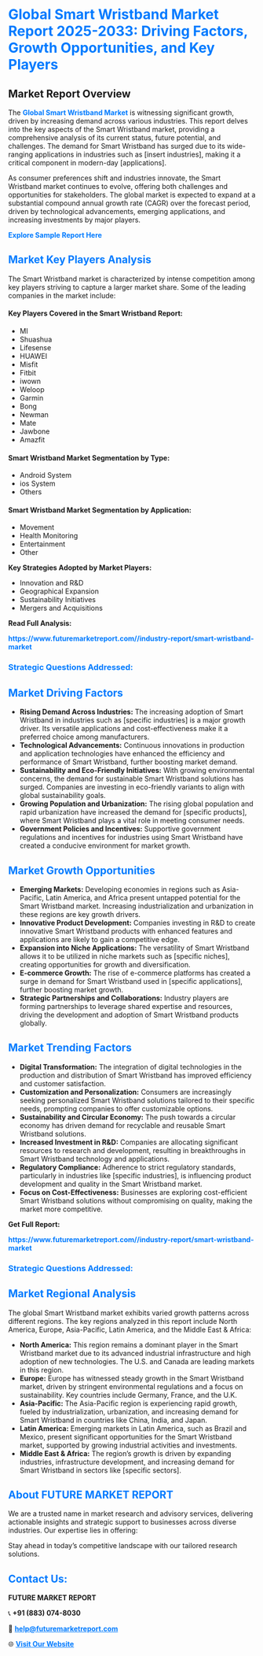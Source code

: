 <h1 style="color: #007BFF;">Global Smart Wristband Market Report 2025-2033: Driving Factors, Growth Opportunities, and Key Players</h1>

<section id="overview">
<h2>Market Report Overview</h2>
<p>The <a href="https://www.futuremarketreport.com//industry-report/smart-wristband-market" style="color: #007BFF; text-decoration: none;"><strong>Global Smart Wristband Market</strong></a> is witnessing significant growth, driven by increasing demand across various industries. This report delves into the key aspects of the Smart Wristband market, providing a comprehensive analysis of its current status, future potential, and challenges. The demand for Smart Wristband has surged due to its wide-ranging applications in industries such as [insert industries], making it a critical component in modern-day [applications].</p>
<p>As consumer preferences shift and industries innovate, the Smart Wristband market continues to evolve, offering both challenges and opportunities for stakeholders. The global market is expected to expand at a substantial compound annual growth rate (CAGR) over the forecast period, driven by technological advancements, emerging applications, and increasing investments by major players.</p>
</section>

<section id="overview">
<p><a href="https://www.futuremarketreport.com//request-sample/reportId=81613" style="color: #007BFF; text-decoration: none;"><strong>Explore Sample Report Here</strong></a></p>
</section>

<section id="key-players">
<h2 style="color: #007BFF;">Market Key Players Analysis</h2>
<p>The Smart Wristband market is characterized by intense competition among key players striving to capture a larger market share. Some of the leading companies in the market include:</p>
<h4>Key Players Covered in the Smart Wristband Report:</h4>
<ul><li>MI</li><li>Shuashua</li><li>Lifesense</li><li>HUAWEI</li><li>Misfit</li><li>Fitbit</li><li>iwown</li><li>Weloop</li><li>Garmin</li><li>Bong</li><li>Newman</li><li>Mate</li><li>Jawbone</li><li>Amazfit</li></ul>
<h4>Smart Wristband Market Segmentation by Type:</h4>
<ul><li>Android System</li><li>ios System</li><li>Others</li></ul>

<h4>Smart Wristband Market Segmentation by Application:</h4>
<ul><li>Movement</li><li>Health Monitoring</li><li>Entertainment</li><li>Other</li></ul>
<p><strong>Key Strategies Adopted by Market Players:</strong></p>
<ul>
<li>Innovation and R&D</li>
<li>Geographical Expansion</li>
<li>Sustainability Initiatives</li>
<li>Mergers and Acquisitions</li>
</ul>
</section>

<section>
<p><strong>Read Full Analysis: </strong></p><a href="https://www.futuremarketreport.com//industry-report/smart-wristband-market" style="color: #007BFF; text-decoration: none;"><strong>https://www.futuremarketreport.com//industry-report/smart-wristband-market</strong></a>
<h3 style="color: #007BFF;">Strategic Questions Addressed:</h3>
</section>

<section id="driving-factors">
<h2 style="color: #007BFF;">Market Driving Factors</h2>
<ul>
<li><strong>Rising Demand Across Industries:</strong> The increasing adoption of Smart Wristband in industries such as [specific industries] is a major growth driver. Its versatile applications and cost-effectiveness make it a preferred choice among manufacturers.</li>
<li><strong>Technological Advancements:</strong> Continuous innovations in production and application technologies have enhanced the efficiency and performance of Smart Wristband, further boosting market demand.</li>
<li><strong>Sustainability and Eco-Friendly Initiatives:</strong> With growing environmental concerns, the demand for sustainable Smart Wristband solutions has surged. Companies are investing in eco-friendly variants to align with global sustainability goals.</li>
<li><strong>Growing Population and Urbanization:</strong> The rising global population and rapid urbanization have increased the demand for [specific products], where Smart Wristband plays a vital role in meeting consumer needs.</li>
<li><strong>Government Policies and Incentives:</strong> Supportive government regulations and incentives for industries using Smart Wristband have created a conducive environment for market growth.</li>
</ul>
</section>

<section id="growth-opportunities">
<h2 style="color: #007BFF;">Market Growth Opportunities</h2>
<ul>
<li><strong>Emerging Markets:</strong> Developing economies in regions such as Asia-Pacific, Latin America, and Africa present untapped potential for the Smart Wristband market. Increasing industrialization and urbanization in these regions are key growth drivers.</li>
<li><strong>Innovative Product Development:</strong> Companies investing in R&D to create innovative Smart Wristband products with enhanced features and applications are likely to gain a competitive edge.</li>
<li><strong>Expansion into Niche Applications:</strong> The versatility of Smart Wristband allows it to be utilized in niche markets such as [specific niches], creating opportunities for growth and diversification.</li>
<li><strong>E-commerce Growth:</strong> The rise of e-commerce platforms has created a surge in demand for Smart Wristband used in [specific applications], further boosting market growth.</li>
<li><strong>Strategic Partnerships and Collaborations:</strong> Industry players are forming partnerships to leverage shared expertise and resources, driving the development and adoption of Smart Wristband products globally.</li>
</ul>
</section>

<section id="trending-factors">
<h2 style="color: #007BFF;">Market Trending Factors</h2>
<ul>
<li><strong>Digital Transformation:</strong> The integration of digital technologies in the production and distribution of Smart Wristband has improved efficiency and customer satisfaction.</li>
<li><strong>Customization and Personalization:</strong> Consumers are increasingly seeking personalized Smart Wristband solutions tailored to their specific needs, prompting companies to offer customizable options.</li>
<li><strong>Sustainability and Circular Economy:</strong> The push towards a circular economy has driven demand for recyclable and reusable Smart Wristband solutions.</li>
<li><strong>Increased Investment in R&D:</strong> Companies are allocating significant resources to research and development, resulting in breakthroughs in Smart Wristband technology and applications.</li>
<li><strong>Regulatory Compliance:</strong> Adherence to strict regulatory standards, particularly in industries like [specific industries], is influencing product development and quality in the Smart Wristband market.</li>
<li><strong>Focus on Cost-Effectiveness:</strong> Businesses are exploring cost-efficient Smart Wristband solutions without compromising on quality, making the market more competitive.</li>
</ul>
</section>

<section>
<p><strong>Get Full Report: </strong></p><a href="https://www.futuremarketreport.com//industry-report/smart-wristband-market" style="color: #007BFF; text-decoration: none;"><strong>https://www.futuremarketreport.com//industry-report/smart-wristband-market</strong></a>
<h3 style="color: #007BFF;">Strategic Questions Addressed:</h3>
</section>


<section id="regional-analysis">
<h2 style="color: #007BFF;">Market Regional Analysis</h2>
<p>The global Smart Wristband market exhibits varied growth patterns across different regions. The key regions analyzed in this report include North America, Europe, Asia-Pacific, Latin America, and the Middle East & Africa:</p>
<ul>
<li><strong>North America:</strong> This region remains a dominant player in the Smart Wristband market due to its advanced industrial infrastructure and high adoption of new technologies. The U.S. and Canada are leading markets in this region.</li>
<li><strong>Europe:</strong> Europe has witnessed steady growth in the Smart Wristband market, driven by stringent environmental regulations and a focus on sustainability. Key countries include Germany, France, and the U.K.</li>
<li><strong>Asia-Pacific:</strong> The Asia-Pacific region is experiencing rapid growth, fueled by industrialization, urbanization, and increasing demand for Smart Wristband in countries like China, India, and Japan.</li>
<li><strong>Latin America:</strong> Emerging markets in Latin America, such as Brazil and Mexico, present significant opportunities for the Smart Wristband market, supported by growing industrial activities and investments.</li>
<li><strong>Middle East & Africa:</strong> The region’s growth is driven by expanding industries, infrastructure development, and increasing demand for Smart Wristband in sectors like [specific sectors].</li>
</ul>
</section>

<footer>
<h2 style="color: #007BFF;">About FUTURE MARKET REPORT</h2>
<p>We are a trusted name in market research and advisory services, delivering actionable insights and strategic support to businesses across diverse industries. Our expertise lies in offering:</p>

<p>Stay ahead in today’s competitive landscape with our tailored research solutions.</p>

<h2 style="color: #007BFF;">Contact Us:</h2>
<p><strong>FUTURE MARKET REPORT</strong></p>
<p>📞 <strong>+91 (883) 074-8030</strong></p>
<p>📧 <strong><a href="mailto:help@futuremarketreport.com" style="color: #007BFF;">help@futuremarketreport.com</a></strong></p>
<p>🌐 <strong><a href="https://www.futuremarketreport.com/" style="color: #007BFF;">Visit Our Website</a></strong></p>
</footer>